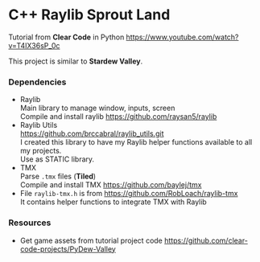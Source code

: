 # C++ Raylib Sprout Land

Tutorial from **Clear Code** in Python https://www.youtube.com/watch?v=T4IX36sP_0c

This project is similar to **Stardew Valley**.

### Dependencies

- Raylib  
  Main library to manage window, inputs, screen  
  Compile and install raylib https://github.com/raysan5/raylib
- Raylib Utils  
  https://github.com/brccabral/raylib_utils.git  
  I created this library to have my Raylib helper functions available to all my projects.  
  Use as STATIC library.
- TMX  
  Parse `.tmx` files (**Tiled**)  
  Compile and install TMX https://github.com/baylej/tmx
- File `raylib-tmx.h` is from https://github.com/RobLoach/raylib-tmx  
  It contains helper functions to integrate TMX with Raylib

### Resources

- Get game assets from tutorial project code https://github.com/clear-code-projects/PyDew-Valley  
